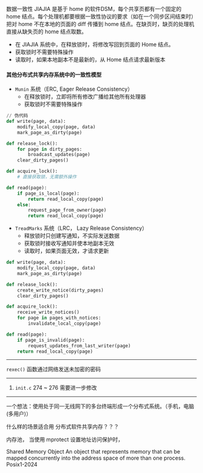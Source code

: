 数据一致性
JIAJIA 是基于 home 的软件DSM，每个共享页都有一个固定的 home 结点。每个处理机都要根据一致性协议的要求（如在一个同步区间结束时）把对 home 不在本地的页面的 diff 传播到 home 结点。在缺页时，缺页的处理机直接从缺失页的 home 结点取数。
- 在 JIAJIA 系统中，在释放锁时，将修改写回到页面的 Home 结点。
- 获取锁时不需要特殊操作
- 读取时，如果本地副本不是最新的，从 Home 结点请求最新版本


#### 其他分布式共享内存系统中的一致性模型
- `Munin` 系统（ERC, Eager Release Consistency）
    - 在释放锁时，立即将所有修改广播给其他所有处理器
    - 获取锁时不需要特殊操作
``` python
// 伪代码
def write(page, data):
    modify_local_copy(page, data)
    mark_page_as_dirty(page)

def release_lock():
    for page in dirty_pages:
        broadcast_updates(page)
    clear_dirty_pages()

def acquire_lock():
    # 直接获取锁，无需额外操作

def read(page):
    if page_is_local(page):
        return read_local_copy(page)
    else:
        request_page_from_owner(page)
        return read_local_copy(page)
```
- `TreadMarks` 系统（LRC， Lazy Release Consistency）
    - 释放锁时只创建写通知，不实际发送数据
    - 获取锁时接收写通知并使本地副本无效
    - 读取时，如果页面无效，才请求更新
``` python
def write(page, data):
    modify_local_copy(page, data)
    mark_page_as_dirty(page)

def release_lock():
    create_write_notice(dirty_pages)
    clear_dirty_pages()

def acquire_lock():
    receive_write_notices()
    for page in pages_with_notices:
        invalidate_local_copy(page)

def read(page):
    if page_is_invalid(page):
        request_updates_from_last_writer(page)
    return read_local_copy(page)
```

---
`rexec()` 函数通过网络发送未加密的密码 

---------
1. `init.c` 274 ~ 276 需要进一步修改





---
一个想法：使用处于同一无线网下的多台终端形成一个分布式系统。（手机，电脑(多用户)） 



什么样的场景适合用 分布式软件共享内存？？？



内存池，
当使用 mprotect 设置地址访问保护时，



Shared Memory Object
An object that represents memory that can be mapped concurrently into the address space of more than one process. Posix1-2024